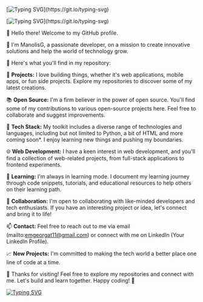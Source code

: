 [![Typing SVG](https://readme-typing-svg.demolab.com?font=Fira+Code&pause=1000&color=59F71D&width=435&lines=Hi!+I'm+Manolis+G!)](https://git.io/typing-svg)

[![Typing SVG](https://readme-typing-svg.demolab.com?font=Fira+Code&pause=1000&color=59F71D&width=435&lines=Welcome+to+my+GitHub+profile!)](https://git.io/typing-svg)

👋 Hello there! Welcome to my GitHub profile.

🚀 I'm ManolisG, a passionate developer, on a mission to create innovative solutions and help the world of technology grow.

🌟 Here's what you'll find in my repository:

🔧 **Projects:** I love building things, whether it's web applications, mobile apps, or fun side projects. Explore my repositories to discover some of my latest creations.

📚 **Open Source:** I'm a firm believer in the power of open source. You'll find some of my contributions to various open-source projects here. Feel free to collaborate and suggest improvements.

🧠 **Tech Stack:** My toolkit includes a diverse range of technologies and languages, including but not limited to Python, a bit of HTML and more coming soon*. I enjoy learning new things and pushing my boundaries.

🌐 **Web Development:** I have a keen interest in web development, and you'll find a collection of web-related projects, from full-stack applications to frontend experiments.

📖 **Learning:** I'm always in learning mode. I document my learning journey through code snippets, tutorials, and educational resources to help others on their learning path.

🤝 **Collaboration:** I'm open to collaborating with like-minded developers and tech enthusiasts. If you have an interesting project or idea, let's connect and bring it to life!

📫 **Contact:** Feel free to reach out to me via email (mailto:emgeorgat11@gmail.com) or connect with me on LinkedIn (Your LinkedIn Profile).

📈 **New Projects:** I'm committed to making the tech world a better place one line of code at a time.

🙏 Thanks for visiting! Feel free to explore my repositories and connect with me. Let's build and learn together. Happy coding! 🚀

[![Typing SVG](https://readme-typing-svg.demolab.com?font=Fira+Code&weight=700&size=25&pause=1500&color=F70000&width=435&lines=Happy+Coding!+%F0%9F%9A%80)](https://git.io/typing-svg)
